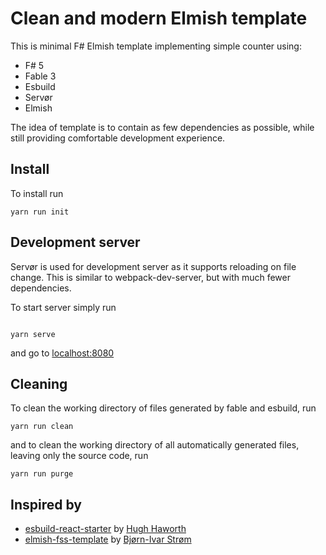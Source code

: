 # Clean and modern Elmish template

This is minimal F# Elmish template implementing simple counter using:

- F# 5
- Fable 3
- Esbuild
- Servør
- Elmish

The idea of template is to contain as few dependencies as possible, while still providing comfortable development experience.

## Install
To install run

```
yarn run init
```

## Development server
Servør is used for development server as it supports reloading on file change. This is similar to webpack-dev-server, but with much fewer dependencies.

To start server simply run

```

yarn serve
```

and go to [localhost:8080](http://localhost:8080)

## Cleaning
To clean the working directory of files generated by fable and esbuild, run

```
yarn run clean
```

and to clean the working directory of all automatically generated files, leaving only the source code, run

```
yarn run purge
```

## Inspired by
- [esbuild-react-starter](https://github.com/Elliotclyde/esbuild-react-starter) by [Hugh Haworth
](https://github.com/Elliotclyde)
- [elmish-fss-template](https://github.com/Bjorn-Strom/elmish-fss-template) by [Bjørn-Ivar Strøm
](https://github.com/Bjorn-Strom)